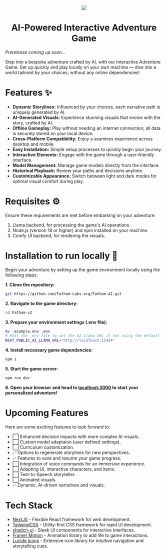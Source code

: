 <div align="center">
  <img src="ai-adventure-game-ui.gif">
</div>

<h1 align="center">
  AI-Powered Interactive Adventure Game
</h1>

<div align="center">
  
</div>



_Prerelease coming up soon..._



Step into a bespoke adventure crafted by AI, with our Interactive Adventure Game. Set up quickly and play locally on your own machine — dive into a world tailored by your choices, without any online dependencies!

# Features ✨

- **Dynamic Storylines:** Influenced by your choices, each narrative path is uniquely generated by AI.
- **AI-Generated Visuals:** Experience stunning visuals that evolve with the story, crafted by AI.
- **Offline Gameplay:** Play without needing an internet connection; all data is securely stored on your local device.
- **Cross-Platform Compatibility:** Enjoy a seamless experience across desktop and mobile.
- **Easy Installation:** Simple setup processes to quickly begin your journey.
- **Interactive Elements:** Engage with the game through a user-friendly interface.
- **Model Management:** Manage game models directly from the interface.
- **Historical Playback:** Review your paths and decisions anytime.
- **Customizable Appearance:** Switch between light and dark modes for optimal visual comfort during play.


# Requisites ⚙️

Ensure these requirements are met before embarking on your adventure:

1. Llama backend, for processing the game's AI operations.
2. Node.js (version 18 or higher) and npm installed on your machine.
3. Comfy UI backend, for rendering the visuals.

# Installation to run locally 📖

Begin your adventure by setting up the game environment locally using the following steps:

**1. Clone the repository:**

```bash
git https://github.com/Fathom-Labs-org/Fathom-AI.git
```

**2. Navigate to the game directory:**

```bash
cd Fathom-v2
```

**3. Prepare your environment settings (.env file):**

```bash
mv .example.env .env
# Edit the .env file to set the AI Llama URL if not using the default
NEXT_PUBLIC_AI_LLAMA_URL="http://localhost:11434"
```

**4. Install necessary game dependencies:**

```bash
npm i
```

**5. Start the game server:**

```bash
npm run dev
```

**6. Open your browser and head to [localhost:3000](http://localhost:3000) to start your personalized adventure!**

# Upcoming Features

Here are some exciting features to look forward to:
- ⬜️ Enhanced decision impacts with more complex AI visuals.
- ⬜️ Custom model adaptaion (user defined settings).
- ⬜️ Curriculum customization.
- ✅ Options to regenerate storylines for new perspectives.
- ✅ Features to save and resume your game progress.
- ⬜️ Integration of voice commands for an immersive experience.
- ⬜️ Adapting UI, interactive characters, and items.
- ⬜️ Text-to-Speech storyteller.
- ⬜️ Animated visuals.
- ✅ Dynamic, AI-driven narratives and visuals.

# Tech Stack

- [NextJS](https://nextjs.org/) - Flexible React framework for web development.
- [TailwindCSS](https://tailwindcss.com/) - Utility-first CSS framework for rapid UI development.
- [shadcn-ui](https://ui.shadcn.com/) - Sleek UI components for interactive interfaces.
- [Framer Motion](https://www.framer.com/motion/) - Animation library to add life to game interactions.
- [Lucide Icons](https://lucide.dev/) - Extensive icon library for intuitive navigation and storytelling cues.
